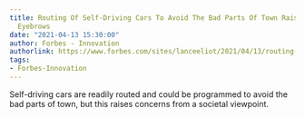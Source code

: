 ```yaml
---
title: Routing Of Self-Driving Cars To Avoid The Bad Parts Of Town Raises Some Serious
  Eyebrows
date: "2021-04-13 15:30:00"
author: Forbes - Innovation
authorlink: https://www.forbes.com/sites/lanceeliot/2021/04/13/routing-of-self-driving-cars-to-avoid-the-bad-parts-of-town-raises-some-serious-eyebrows/
tags:
- Forbes-Innovation
---
```

Self-driving cars are readily routed and could be programmed to avoid the bad parts of town, but this raises concerns from a societal viewpoint.